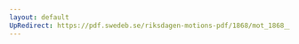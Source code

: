 ```yaml
---
layout: default
UpRedirect: https://pdf.swedeb.se/riksdagen-motions-pdf/1868/mot_1868__fk__00075/mot_1868__fk__00075_002.pdf
---
```


